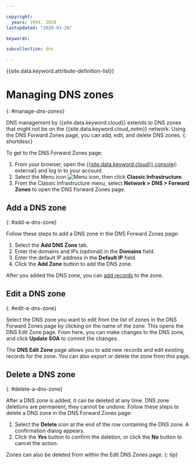 ```yaml
---

copyright:
  years: 1994, 2020
lastupdated: "2020-03-26"

keywords: 

subcollection: dns

---
```


{{site.data.keyword.attribute-definition-list}}

# Managing DNS zones
{: #manage-dns-zones}

DNS management by {{site.data.keyword.cloud}} extends to DNS zones that might not be on the {{site.data.keyword.cloud_notm}} network. Using the DNS Forward Zones page, you can add, edit, and delete DNS zones.
{: shortdesc}

To get to the DNS Forward Zones page:

1. From your browser, open the [{{site.data.keyword.cloud}} console](https://{DomainName}/){: external} and log in to your account.
1. Select the Menu icon ![Menu icon](../../icons/icon_hamburger.svg), then click **Classic Infrastructure**.
1. From the Classic Infrastructure menu, select **Network > DNS  > Forward Zones** to open the DNS Forward Zones page.

## Add a DNS zone
{: #add-a-dns-zone}

Follow these steps to add a DNS zone in the DNS Forward Zones page:

1. Select the **Add DNS Zone** tab.
1. Enter the domains and IPs (optional) in the **Domains** field.
1. Enter the default IP address in the **Default IP** field.
1. Click the **Add Zone** button to add the DNS zone.

After you added the DNS zone, you can [add records](/docs/dns?topic=dns-manage-dns-zone-records#add-a-dns-zone-record) to the zone.

## Edit a DNS zone
{: #edit-a-dns-zone}

Select the DNS zone you want to edit from the list of zones in the DNS Forward Zones page by clicking on the name of the zone. This opens the DNS Edit Zone page. From here, you can make changes to the DNS zone, and click **Update SOA** to commit the changes.

The **DNS Edit Zone** page allows you to add new records and edit existing records for the zone. You can also export or delete the zone from this page.


## Delete a DNS zone
{: #delete-a-dns-zone}

After a DNS zone is added, it can be deleted at any time. DNS zone deletions are permanent; they cannot be undone. Follow these steps to delete a DNS zone in the DNS Forward Zones page:

1. Select the **Delete** icon at the end of the row containing the DNS zone. A confirmation dialog appears.
1. Click the **Yes** button to confirm the deletion, or click the **No** button to cancel the action.

Zones can also be deleted from within the Edit DNS Zones page.
{: tip}
